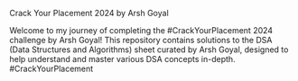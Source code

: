 Crack Your Placement 2024 by Arsh Goyal

Welcome to my journey of completing the #CrackYourPlacement 2024 challenge by Arsh Goyal!
This repository contains solutions to the DSA (Data Structures and Algorithms) sheet curated by Arsh Goyal, 
designed to help understand and master various DSA concepts in-depth.
#CrackYourPlacement
